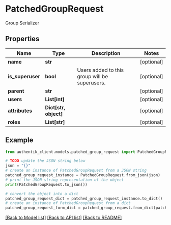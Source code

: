 # PatchedGroupRequest

Group Serializer

## Properties

Name | Type | Description | Notes
------------ | ------------- | ------------- | -------------
**name** | **str** |  | [optional] 
**is_superuser** | **bool** | Users added to this group will be superusers. | [optional] 
**parent** | **str** |  | [optional] 
**users** | **List[int]** |  | [optional] 
**attributes** | **Dict[str, object]** |  | [optional] 
**roles** | **List[str]** |  | [optional] 

## Example

```python
from authentik_client.models.patched_group_request import PatchedGroupRequest

# TODO update the JSON string below
json = "{}"
# create an instance of PatchedGroupRequest from a JSON string
patched_group_request_instance = PatchedGroupRequest.from_json(json)
# print the JSON string representation of the object
print(PatchedGroupRequest.to_json())

# convert the object into a dict
patched_group_request_dict = patched_group_request_instance.to_dict()
# create an instance of PatchedGroupRequest from a dict
patched_group_request_form_dict = patched_group_request.from_dict(patched_group_request_dict)
```
[[Back to Model list]](../README.md#documentation-for-models) [[Back to API list]](../README.md#documentation-for-api-endpoints) [[Back to README]](../README.md)


